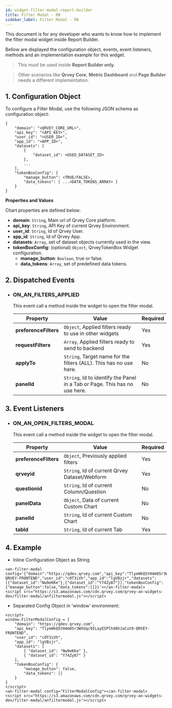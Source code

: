 ```yaml
---
id: widget-filter-modal-report-builder
title: Filter Modal - RB
sidebar_label: Filter Modal - RB
---
```


This document is for any developer who wants to know how to implement the filter modal widget inside Report Builder.

Bellow are displayed the configuration object, events, event listeners, methods and an implementation example for this widget.

> This must be used inside **Report Builder only**. 

> Other scenarios like **Qrvey Core**, **Metric Dashboard** and **Page Builder** needs a different implementation.


## 1. Configuration Object
To configure a Filter Modal, use the following JSON schema as configuration object:

``` 
{
    "domain": "<QRVEY_CORE_URL>",
    "api_key": "<API_KEY>",
    "user_id": "<USER_ID>",
    "app_id": "<APP_ID>",
    "datasets": [
        {
            "dataset_id": <USED_DATASET_ID>
        },
        ...
    ],
    "tokenBoxConfig": {
        "manage_button": <TRUE/FALSE>,
        "data_tokens": [ ...<DATA_TOKENS_ARRAY> ]
    }
}
``` 

**Properties and Values**

Chart properties are defined below:

* **domain**: `String`, Main url of Qrvey Core platform.
* **api_key**: `String`, API Key of current Qrvey Environment.
* **user_id**: `String`, Id of Qrvey User.
* **app_id**: `String`, Id of Qrvey App.
* **datasets**: `Array`, set of dataset objects currently used in the view.
* **tokenBoxConfig**: (optional) `Object`, QrveyTokenBox Widget configuration.
    * **manage_button**: `Boolean`, true or false.
    * **data_tokens**: `Array`, set of predefined data tokens.


## 2. Dispatched Events

* ### ON_AN_FILTERS_APPLIED
    This event call a method inside the widget to open the filter modal.

    | **Property**      | **Value**                                                          | **Required** |
    |-------------------|--------------------------------------------------------------------|----------|
    | **preferenceFilters** | `Object`, Applied filters ready to use in other widgets                    | Yes      |
    | **requestFilters**    | `Array`, Applied filters ready to send to backend                          | Yes      |
    | **applyTo**           | `String`, Target name for the filters (ALL). This has no use here.         | No       |
    | **panelId**           | `String`, Id to identify the Panel in a Tab or Page. This has no use here. | No       |

## 3. Event Listeners

* ### ON\_AN\_OPEN\_FILTERS\_MODAL

    This event call a method inside the widget to open the filter modal.

    | **Property** | **Value** | **Required** |
    | --- | --- | --- |
    | **preferenceFilters** | `Object`, Previously applied filters | Yes |
    | **qrveyid** | `String`, Id of current Qrvey Dataset/Webform | Yes |
    | **questionid** | `String`, Id of current Column/Question | No |
    | **panelData** | `Object`, Data of current Custom Chart | No |
    | **panelId** | `String`, Id of current Custom Chart | No |
    | **tabId** | `String`, Id of current Tab| Yes |


## 4. Example

* Inline Configuration Object as String
```
<an-filter-modal config='{"domain":"https://qdev.qrvey.com","api_key":"TlyeWkQ5tH4m05r3WXUqc9ILayESPlhd6hJaCut0-QRVEY-FRONTEND","user_id":"c0T3iVh","app_id":"lgVBzjr","datasets":[{"dataset_id":"Nw9eKKe"},{"dataset_id":"Y74Zy87"}],"tokenBoxConfig":{"manage_button":false,"data_tokens":[]}}'></an-filter-modal>
<script src="https://s3.amazonaws.com/cdn.qrvey.com/qrvey-an-widgets-dev/filter-modal/anfiltermodal.js"></script>
```

* Separated Config Object in 'window' environment:
```
<script>
window.FilterModalConfig = {
    "domain": "https://qdev.qrvey.com",
    "api_key": "TlyeWkQ5tH4m05r3WXUqc9ILayESPlhd6hJaCut0-QRVEY-FRONTEND",
    "user_id": "c0T3iVh",
    "app_id": "lgVBzjr",
    "datasets": [
        { "dataset_id": "Nw9eKKe" },
        { "dataset_id": "Y74Zy87" }
    ],
    "tokenBoxConfig": {
        "manage_button": false,
        "data_tokens": []
    }
}
</script>
<an-filter-modal config="FilterModalConfig"></an-filter-modal>
<script src="https://s3.amazonaws.com/cdn.qrvey.com/qrvey-an-widgets-dev/filter-modal/anfiltermodal.js"></script>
```